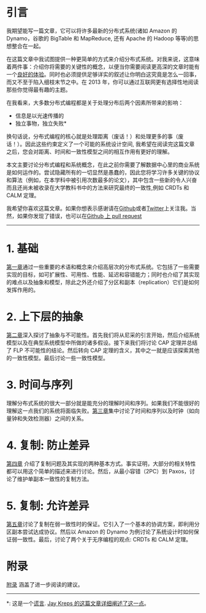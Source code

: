 # 引言

我期望能写一篇文章，它可以将许多最新的分布式系统(诸如 Amazon 的 Dynamo，谷歌的 BigTable 和 MapReduce, 还有 Apache 的 Hadoop 等等)的思想整合在一起。

在这篇文章中我试图提供一种更简单的方式来介绍分布式系统。对我来说，这意味着两件事：介绍你将需要的关键性的概念，以便当你需要阅读更高深的文章时能有一个[良好的体验](https://www.google.com/search?q=super+cool+ski+instructor)。同时也必须提供足够详实的叙述让你明白这究竟是怎么一回事，而又不至于陷入细枝末节之中。在 2013 年，你可以通过互联网更有选择性地阅读那些你觉得最有趣的主题。

在我看来，大多数分布式编程都是关于处理分布后两个因素所带来的影响：

- 信息是以光速传播的
- 独立事物，独立失败\*

换句话说，分布式编程的核心就是处理距离（废话！）和处理更多的事（废话！）。因此这些约束定义了一个可能的系统设计空间, 我希望在阅读完这篇文章之后，您会对距离、时间和一致性模型之间的相互作用有更好的理解。

本文主要讨论分布式编程和系统概念，在此之前你需要了解数据中心里的商业系统是如何运作的。尝试隐藏所有的一切显然是愚蠢的，因此您将学习许多关键的协议和算法（例如，在本学科中被引用次数最多的论文），其中包含一些新的令人兴奋而且还尚未被收录在大学教科书中的方法来研究最终的一致性,例如 CRDTs 和 CALM 定理。

我希望你喜欢这篇文章。如果你想表示感谢请在[Github](https://github.com/mixu/)或者[Twitter](http://twitter.com/mikitotakada)上关注我。当然，如果你发现了错误，也可以在[Github 上 pull request](https://github.com/mixu/distsysbook/issues)

---

# 1. 基础

[第一章](http://book.mixu.net/distsys/single-page.html#intro)通过一些重要的术语和概念来介绍高层次的分布式系统。它包括了一些需要实现的目标，如可扩展性、可用性、性能、延迟和容错能力；同时也介绍了其实现的难点以及抽象和模型，除此之外还介绍了分区和副本（replication）它们是如何发挥作用的。

# 2. 上下层的抽象

[第二章](http://book.mixu.net/distsys/single-page.html#abstractions)深入探讨了抽象与不可能性。首先我们将从尼采的引言开始，然后介绍系统模型以及在典型系统模型中所做的诸多假设。接下来我们将讨论 CAP 定理并总结了 FLP 不可能性的结论。然后转向 CAP 定理的含义，其中之一就是应该探索其他的一致性模型。最后讨论一些一致性模型。

# 3. 时间与序列

理解分布式系统的很大一部分就是能充分的理解时间和序列。如果我们不能很好的理解这一点我们的系统将面临失败。[第三章](http://book.mixu.net/distsys/single-page.html#time)集中讨论了时间和序列以及时钟（如向量钟和失效检测器）之间的关系。

# 4. 复制: 防止差异

[第四章](http://book.mixu.net/distsys/single-page.html#replication) 介绍了复制问题及其实现的两种基本方式。事实证明，大部分的相关特性都可以用这个简单的描述来进行讨论。然后，从最小容错（2PC）到 Paxos，讨论了维护单副本一致性的复制方法。

# 5. 复制: 允许差异

[第五章](http://book.mixu.net/distsys/single-page.html#eventual)讨论了复制在弱一致性时的保证。它引入了一个基本的协调方案，即利用分区副本尝试达成协议。然后以 Amazon 的 Dynamo 为例讨论了系统设计时如何保证弱一致性。最后，讨论了两个关于无序编程的观点: CRDTs 和 CALM 定理。

# 附录

[附录](http://book.mixu.net/distsys/single-page.html#appendix) 涵盖了进一步阅读的建议。

---

\*: 这是一个[谎言](http://en.wikipedia.org/wiki/Statistical_independence). [Jay Kreps 的这篇文章详细阐述了这一点](http://blog.empathybox.com/post/19574936361/getting-real-about-distributed-system-reliability)。
